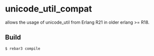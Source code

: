 unicode_util_compat
=====


allows the usage of unicode_util from Erlang R21 in older erlang >= R18.

Build
-----

    $ rebar3 compile
